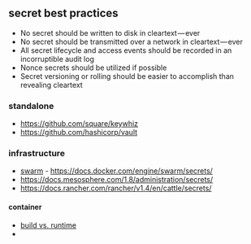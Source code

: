 ## secret best practices

* No secret should be written to disk in cleartext — ever
* No secret should be transmitted over a network in cleartext — ever
* All secret lifecycle and access events should be recorded in an incorruptible audit log
* Nonce secrets should be utilized if possible
* Secret versioning or rolling should be easier to accomplish than revealing cleartext


### standalone

* https://github.com/square/keywhiz
* https://github.com/hashicorp/vault

### infrastructure

* [swarm](swarm.md) - https://docs.docker.com/engine/swarm/secrets/
* https://docs.mesosphere.com/1.8/administration/secrets/
* https://docs.rancher.com/rancher/v1.4/en/cattle/secrets/



#### container

* [build vs. runtime](build-vs-runtime.md)
*
